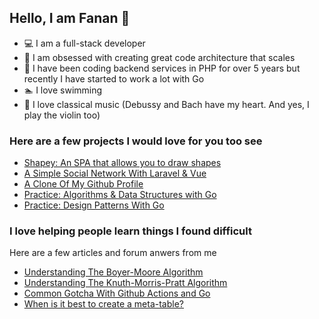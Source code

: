 ## Hello, I am Fanan  :wave:
-  :computer: I am a full-stack developer
-  :triangular_ruler: I am obsessed with creating great code architecture that scales
- :elephant: I have been coding backend services in PHP   for over 5 years but recently I have started to work a lot with Go
-  :swimmer: I love swimming
-  :violin: I love classical music (Debussy and Bach have my heart. And yes, I play the violin too)

### Here are a few projects I would love for you too see
- [Shapey: An SPA that allows you to draw shapes](https://github.com/the-fanan/Kudy-Frontend-Challenge)
- [A Simple Social Network With Laravel & Vue](https://github.com/the-fanan/FreeMeSocial)
- [A Clone Of My Github Profile](https://github.com/the-fanan/github-profile-clone)
- [Practice: Algorithms & Data Structures with Go](https://github.com/the-fanan/algorithms-and-data-structures-with-go)
- [Practice: Design Patterns With Go](https://github.com/the-fanan/Design-Patterns-With-Go)


### I love helping people learn things I found difficult
Here are a few articles and forum anwers from me
- [Understanding The Boyer-Moore Algorithm](https://medium.com/better-programming/understanding-the-boyer-moore-algorithm-in-bits-247f6e66c820)
- [Understanding The Knuth-Morris-Pratt Algorithm](https://medium.com/analytics-vidhya/understanding-the-knuth-morris-pratt-algorithm-in-bits-d21d93992057)
- [Common Gotcha With Github Actions and Go](https://stackoverflow.com/questions/62568643/github-actions-cant-find-package-within-repository/62573465#62573465)
- [When is it best to create a meta-table?](https://stackoverflow.com/questions/48868442/when-is-it-best-to-create-a-meta-table/64005482#64005482)
